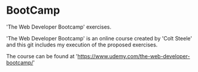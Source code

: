 # BootCamp
'The Web Developer Bootcamp' exercises.

'The Web Developer Bootcamp' is an online course created by 'Colt Steele' and this git includes my execution of the proposed exercises.

The course can be found at 'https://www.udemy.com/the-web-developer-bootcamp/'
